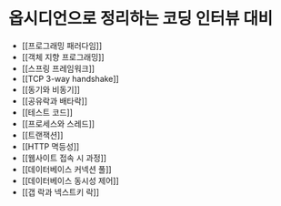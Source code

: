 # 옵시디언으로 정리하는 코딩 인터뷰 대비

- [[프로그래밍 패러다임]]
- [[객체 지향 프로그래밍]]
- [[스프링 프레임워크]]
- [[TCP 3-way handshake]]
- [[동기와 비동기]]
- [[공유락과 배타락]]
- [[테스트 코드]]
- [[프로세스와 스레드]]
- [[트랜잭션]]
- [[HTTP 멱등성]]
- [[웹사이트 접속 시 과정]]
- [[데이터베이스 커넥션 풀]]
- [[데이터베이스 동시성 제어]]
- [[갭 락과 넥스트키 락]]